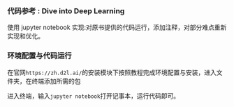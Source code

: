 ### 代码参考 : Dive into Deep Learning 

使用 jupyter notebook 实现:对原书提供的代码运行，添加注释，对部分难点重新实现和优化。



### 环境配置与代码运行

在官网`https://zh.d2l.ai/`的安装模块下按照教程完成环境配置与安装，进入文件夹，在终端添加所需的包

进入终端，输入`jupyter notebook`打开记事本，运行代码即可。

